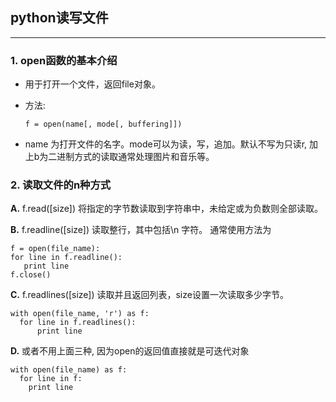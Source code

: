 ## python读写文件

---

### 1. open函数的基本介绍

* 用于打开一个文件，返回file对象。

* 方法: 

  ```
  f = open(name[, mode[, buffering]])
  ```

* name 为打开文件的名字。mode可以为读，写，追加。默认不写为只读r, 加上b为二进制方式的读取通常处理图片和音乐等。

### 2. 读取文件的n种方式

**A.** f.read([size]) 将指定的字节数读取到字符串中，未给定或为负数则全部读取。

**B.** f.readline([size]) 读取整行，其中包括\n 字符。 通常使用方法为

  ```
  f = open(file_name):
  for line in f.readline():
     print line
  f.close()
  ```

**C.** f.readlines([size]) 读取并且返回列表，size设置一次读取多少字节。
  
  ```
  with open(file_name, 'r') as f:
    for line in f.readlines():
        print line
  ```

**D.** 或者不用上面三种, 因为open的返回值直接就是可迭代对象

  ```
  with open(file_name) as f:
    for line in f:
      print line
  ```